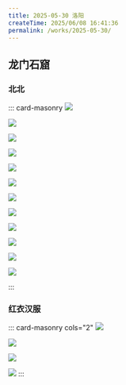 ```yaml
---
title: 2025-05-30 洛阳
createTime: 2025/06/08 16:41:36
permalink: /works/2025-05-30/
---
```



## 龙门石窟 

### 北北

::: card-masonry
![](https://oss.ajohn.top/blog/works/2025-05-30/DSC_2837.webp)

![](https://oss.ajohn.top/blog/works/2025-05-30/DSC_2839.webp)

![](https://oss.ajohn.top/blog/works/2025-05-30/DSC_2849.webp)

![](https://oss.ajohn.top/blog/works/2025-05-30/DSC_2869.webp)

![](https://oss.ajohn.top/blog/works/2025-05-30/DSC_2872.webp)

![](https://oss.ajohn.top/blog/works/2025-05-30/DSC_2875.webp)

![](https://oss.ajohn.top/blog/works/2025-05-30/DSC_2879.webp)

![](https://oss.ajohn.top/blog/works/2025-05-30/DSC_2881.webp)

![](https://oss.ajohn.top/blog/works/2025-05-30/DSC_2886.webp)

![](https://oss.ajohn.top/blog/works/2025-05-30/DSC_2887.webp)

![](https://oss.ajohn.top/blog/works/2025-05-30/DSC_2895.webp)

![](https://oss.ajohn.top/blog/works/2025-05-30/DSC_2898.webp)

:::

### 红衣汉服

::: card-masonry cols="2"
![](https://oss.ajohn.top/blog/works/2025-05-30/DSC_2237.webp)

![](https://oss.ajohn.top/blog/works/2025-05-30/DSC_2245.webp)

![](https://oss.ajohn.top/blog/works/2025-05-30/DSC_2249.webp)

![](https://oss.ajohn.top/blog/works/2025-05-30/DSC_2255.webp)
:::